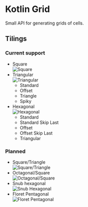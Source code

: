# Kotlin Grid

Small API for generating grids of cells. 

## Tilings
### Current support
* Square  
  ![Square](https://upload.wikimedia.org/wikipedia/commons/thumb/c/c4/1-uniform_n5.svg/250px-1-uniform_n5.svg.png)
* Triangular  
  ![Triangular](https://upload.wikimedia.org/wikipedia/commons/thumb/a/ac/1-uniform_n11.svg/250px-1-uniform_n11.svg.png)
  * Standard
  * Offset
  * Triangle
  * Spiky
* Hexagonal  
  ![Hexagonal](https://upload.wikimedia.org/wikipedia/commons/thumb/a/a6/1-uniform_n1.svg/250px-1-uniform_n1.svg.png)
  * Standard
  * Standard Skip Last
  * Offset
  * Offset Skip Last
  * Triangular

### Planned
* Square/Triangle  
  ![Square/Triangle](https://upload.wikimedia.org/wikipedia/commons/thumb/c/c6/1-uniform_n8.svg/250px-1-uniform_n8.svg.png)
* Octagonal/Square  
  ![Octagonal/Square](https://upload.wikimedia.org/wikipedia/commons/thumb/9/95/1-uniform_n2.svg/250px-1-uniform_n2.svg.png)
* Snub hexagonal  
  ![Snub Hexagonal](https://upload.wikimedia.org/wikipedia/commons/thumb/5/5f/Academ_Periodic_tiling_where_eighteen_triangles_encircle_each_hexagon.svg/120px-Academ_Periodic_tiling_where_eighteen_triangles_encircle_each_hexagon.svg.png)
* Floret Pentagonal  
  ![Floret Pentagonal](https://upload.wikimedia.org/wikipedia/commons/thumb/7/74/Tiling_Dual_Semiregular_V3-3-3-3-6_Floret_Pentagonal.svg/120px-Tiling_Dual_Semiregular_V3-3-3-3-6_Floret_Pentagonal.svg.png)
